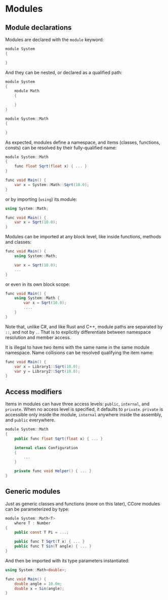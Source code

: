 # Modules

## Module declarations

Modules are declared with the `module` keyword:

```cs
module System
{

}
```

And they can be nested, or declared as a qualified path:

```cs
module System
{
    module Math
    {

    }
}

module System::Math
{

}
```

As expected, modules define a namespace, and items (classes, functions, consts) can be resolved by their fully-qualified name: 

```cs
module System::Math
{
    func float Sqrt(float x) { ... }
}

func void Main() {
    var x = System::Math::Sqrt(10.0);
}
```

or by importing (`using`) its module:

```cs
using System::Math;

func void Main() {
    var x = Sqrt(10.0);
}
```

Modules can be imported at any block level, like inside functions, methods and classes:

```cs
func void Main() {
    using System::Math;

    var x = Sqrt(10.0);
    ...
}
```

or even in its own block scope:

```cs
func void Main() {
    using System::Math {
        var x = Sqrt(10.0);
        ....
    }
}
```

Note that, unlike C#, and like Rust and C++, module paths are separated by `::`, and not by `.`. That is to explicitly differentiate between namespace resolution and member access.

It is illegal to have two items with the same name in the same module namespace. Name collisions can be resolved qualifying the item name:

```cs
func void Main() {
    var x = Library1::Sqrt(10.0);
    var y = Library2::Sqrt(10.0);
}
```

## Access modifiers

Items in modules can have three access levels: `public`, `internal`, and `private`. When no access level is specified, it defaults to `private`. `private` is accessible only inside the module, `internal` anywhere inside the assembly, and `public` everywhere.

```cs
module System::Math
{
    public func float Sqrt(float x) { ... }

    internal class Configuration
    {
        ...
    }

    private func void Helper() { ... }
}
```

## Generic modules

Just as generic classes and functions (more on this later), CCore modules can be parameterized by type:

```cs
module System::Math<T>
    where T : Number
{
    public const T Pi = ...;

    public func T Sqrt(T x) { ... }
    public func T Sin(T angle) { ... }
}
```

And then be imported with its type parameters instantiated:

```cs
using System::Math<double>;

func void Main() {
    double angle = 10.0m;
    double x = Sin(angle);
}
```
